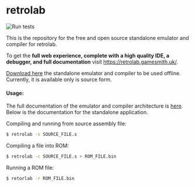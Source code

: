 # retrolab

![Run tests](https://github.com/gamesmith-uk/retrolab-engine/workflows/Run%20tests/badge.svg)

This is the repository for the free and open source standalone emulator and compiler for
retrolab.

To get the **full web experience, complete with a high quality IDE, a debugger, and full
documentation** visit https://retrolab.gamesmith.uk/.

[Download here](https://github.com/gamesmith-uk/retrolab-engine/releases/latest/) the
standalone emulator and compiler to be used offline. Currently, it is available only is
source form.

#### Usage:

The full documentation of the emulator and compiler architecture is [here](https://retrolab.gamesmith.uk/learn).
Below is the documentation for the standalone application.

Compiling and running from source assembly file:

```bash
$ retrolab -s SOURCE_FILE.s
```

Compiling a file into ROM:

```bash
$ retrolab -c SOURCE_FILE.s > ROM_FILE.bin
```

Running a ROM file:

```bash
$ retorlab -r ROM_FILE.bin
```
